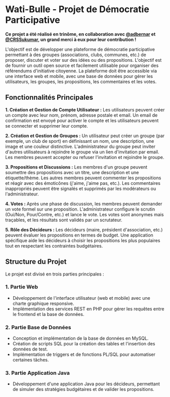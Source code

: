 # Wati-Bulle - Projet de Démocratie Participative

**Ce projet a été réalisé en trinôme, en collaboration avec [@adbernar](https://github.com/adbernar) et [@CRSSukumar](https://github.com/CRSSukumar), un grand merci à eux pour leur contribution !**  

L'objectif est de développer une plateforme de démocratie participative permettant à des groupes (associations, clubs, communes, etc.) de proposer, discuter et voter sur des idées ou des propositions. L'objectif est de fournir un outil open source et facilement utilisable pour organiser des référendums d'initiative citoyenne. La plateforme doit être accessible via une interface web et mobile, avec une base de données pour gérer les utilisateurs, les groupes, les propositions, les commentaires et les votes.

## Fonctionnalités Principales

**1. Création et Gestion de Compte Utilisateur :** Les utilisateurs peuvent créer un compte avec leur nom, prénom, adresse postale et email. Un email de confirmation est envoyé pour activer le compte et les utilisateurs peuvent se connecter et supprimer leur compte.

**2. Création et Gestion de Groupes :** Un utilisateur peut créer un groupe (par exemple, un club de sport) en définissant un nom, une description, une image et une couleur distinctive. L'administrateur du groupe peut inviter d'autres utilisateurs à rejoindre le groupe via un lien d'invitation par email. Les membres peuvent accepter ou refuser l'invitation et rejoindre le groupe.

**3. Propositions et Discussions :** Les membres d'un groupe peuvent soumettre des propositions avec un titre, une description et une étiquette/thème. Les autres membres peuvent commenter les propositions et réagir avec des émoticônes (j'aime, j'aime pas, etc.). Les commentaires inappropriés peuvent être signalés et supprimés par les modérateurs ou l'administrateur.

**4. Votes :** Après une phase de discussion, les membres peuvent demander un vote formel sur une proposition. L'administrateur configure le scrutin (Oui/Non, Pour/Contre, etc.) et lance le vote. Les votes sont anonymes mais traçables, et les résultats sont validés par un scrutateur.

**5. Rôle des Décideurs :** Les décideurs (maire, président d'association, etc.) peuvent évaluer les propositions en termes de budget. Une application spécifique aide les décideurs à choisir les propositions les plus populaires tout en respectant les contraintes budgétaires.

## Structure du Projet

Le projet est divisé en trois parties principales :

### 1. Partie Web
- Développement de l'interface utilisateur (web et mobile) avec une charte graphique responsive.
- Implémentation des services REST en PHP pour gérer les requêtes entre le frontend et la base de données.

### 2. Partie Base de Données
- Conception et implémentation de la base de données en MySQL.
- Création de scripts SQL pour la création des tables et l'insertion des données de test.
- Implémentation de triggers et de fonctions PL/SQL pour automatiser certaines tâches.

### 3. Partie Application Java
- Développement d'une application Java pour les décideurs, permettant de simuler des stratégies budgétaires et de valider les propositions.
